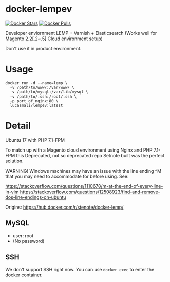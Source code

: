 docker-lempev
===========

[![Docker Stars](https://img.shields.io/docker/stars/stenote/docker-lemp.svg)](https://hub.docker.com/r/stenote/docker-lemp/)
[![Docker Pulls](https://img.shields.io/docker/pulls/stenote/docker-lemp.svg)](https://hub.docker.com/r/stenote/docker-lemp/)


Developer enviornment LEMP + Varnish + Elasticsearch (Works well for Magento 2.2[.2~.5] Cloud environment setup)

Don't use it in product environment.

# Usage
    docker run -d --name=lemp \
      -v /path/to/www/:/var/www/ \
      -v /path/to/mysql:/var/lib/mysql \
      -v /path/to/.ssh:/root/.ssh \
      -p port_of_nginx:80 \
      lucasmali/lempev:latest

# Detail
Ubuntu 17 with PHP 7.1-FPM

To match up with a Magento cloud environment using Nginx and PHP 7.1-FPM this Deprecated, not so deprecated repo Setnote built was the perfect solution.

WARNING!
Windows machines may have an issue with the line ending ^M that you may need to accommodate for before using.
See:

https://stackoverflow.com/questions/1110678/m-at-the-end-of-every-line-in-vim
https://stackoverflow.com/questions/12508923/find-and-remove-dos-line-endings-on-ubuntu

Origins: https://hub.docker.com/r/stenote/docker-lemp/

## MySQL
* user: root
* (No password)

## SSH
We don't support SSH right now. You can use `docker exec` to enter the docker container.
